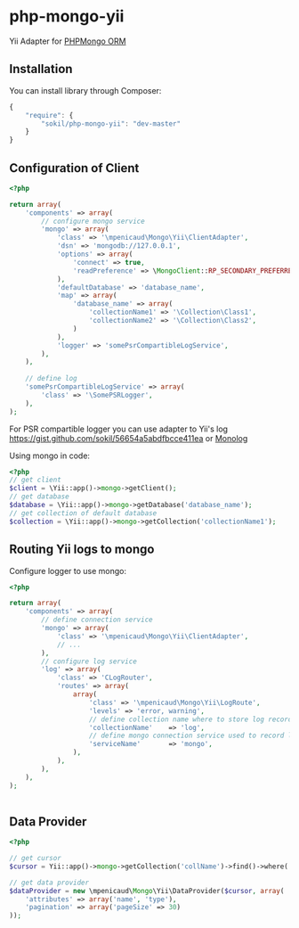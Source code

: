 php-mongo-yii
=============

Yii Adapter for [PHPMongo ORM](https://github.com/sokil/php-mongo)

Installation
------------

You can install library through Composer:
```javascript
{
    "require": {
        "sokil/php-mongo-yii": "dev-master"
    }
}
```

Configuration of Client
-----------------------

```php
<?php

return array(
    'components' => array(
        // configure mongo service
        'mongo' => array(
            'class' => '\mpenicaud\Mongo\Yii\ClientAdapter',
            'dsn' => 'mongodb://127.0.0.1',
            'options' => array(
                'connect' => true,
                'readPreference' => \MongoClient::RP_SECONDARY_PREFERRED,
            ),
            'defaultDatabase' => 'database_name',
            'map' => array(
                'database_name' => array(
                    'collectionName1' => '\Collection\Class1',
                    'collectionName2' => '\Collection\Class2',
                )
            ),
            'logger' => 'somePsrCompartibleLogService',
        ),
    ),
    
    // define log
    'somePsrCompartibleLogService' => array(
        'class' => '\SomePSRLogger',
    ),
);
```

For PSR compartible logger you can use adapter to Yii's log https://gist.github.com/sokil/56654a5abdfbcce411ea or [Monolog](https://github.com/Seldaek/monolog)

Using mongo in code:

```php
<?php
// get client
$client = \Yii::app()->mongo->getClient();
// get database
$database = \Yii::app()->mongo->getDatabase('database_name');
// get collection of default database
$collection = \Yii::app()->mongo->getCollection('collectionName1');
```

Routing Yii logs to mongo
-------------------------

Configure logger to use mongo:

```php
<?php

return array(
    'components' => array(
        // define connection service
        'mongo' => array(
            'class' => '\mpenicaud\Mongo\Yii\ClientAdapter',
            // ...
        ),
        // configure log service
        'log' => array(
            'class' => 'CLogRouter',
            'routes' => array(
                array(
                    'class' => '\mpenicaud\Mongo\Yii\LogRoute',
                    'levels' => 'error, warning',
                    // define collection name where to store log records
                    'collectionName'    => 'log',
                    // define mongo connection service used to record logs
                    'serviceName'       => 'mongo',
                ),
            ),
        ),
    ),
);
        
```

Data Provider
-------------

```php
<?php

// get cursor
$cursor = Yii::app()->mongo->getCollection('collName')->find()->where('type', 10);

// get data provider
$dataProvider = new \mpenicaud\Mongo\Yii\DataProvider($cursor, array(
    'attributes' => array('name', 'type'),
    'pagination' => array('pageSize' => 30)
));
```
